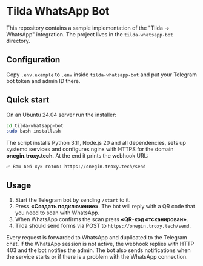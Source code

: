 # Tilda WhatsApp Bot

This repository contains a sample implementation of the "Tilda → WhatsApp" integration. The project lives in the `tilda-whatsapp-bot` directory.

## Configuration

Copy `.env.example` to `.env` inside `tilda-whatsapp-bot` and put your Telegram bot token and admin ID there.

## Quick start

On an Ubuntu 24.04 server run the installer:

```bash
cd tilda-whatsapp-bot
sudo bash install.sh
```

The script installs Python 3.11, Node.js 20 and all dependencies, sets up systemd services and configures nginx with HTTPS for the domain **onegin.troxy.tech**. At the end it prints the webhook URL:

```
✅ Ваш веб-хук готов: https://onegin.troxy.tech/send
```

## Usage

1. Start the Telegram bot by sending `/start` to it.
2. Press **«Создать подключение»**. The bot will reply with a QR code that you need to scan with WhatsApp.
3. When WhatsApp confirms the scan press **«QR-код отсканирован»**.
4. Tilda should send forms via POST to `https://onegin.troxy.tech/send`.

Every request is forwarded to WhatsApp and duplicated to the Telegram chat. If the WhatsApp session is not active, the webhook replies with HTTP 403 and the bot notifies the admin.
The bot also sends notifications when the service starts or if there is a problem with the WhatsApp connection.
